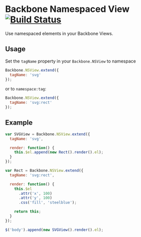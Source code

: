 # Backbone Namespaced View [![Build Status](https://travis-ci.org/danasilver/backbone-namespaced-view.svg?branch=master)](https://travis-ci.org/danasilver/backbone-namespaced-view)

Use namespaced elements in your Backbone Views.

## Usage

Set the `tagName` property in your `Backbone.NSView` to namespace

```js
Backbone.NSView.extend({
  tagName: 'svg'
});
```

or to `namespace:tag`:

```js
Backbone.NSView.extend({
  tagName: 'svg:rect'
});
```

## Example

```js
var SVGView = Backbone.NSView.extend({
  tagName: 'svg',

  render: function() {
    this.$el.append(new Rect().render().el);
  }
});

var Rect = Backbone.NSView.extend({
  tagName: 'svg:rect',

  render: function() {
    this.$el
      .attr('x', 100)
      .attr('y', 100)
      .css('fill', 'steelblue');

    return this;
  }
});

$('body').append(new SVGView().render().el);
```
